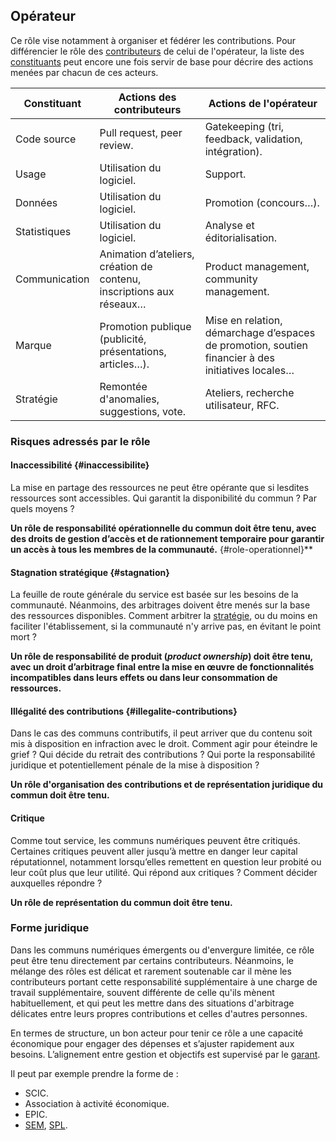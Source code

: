 ## Opérateur

Ce rôle vise notamment à organiser et fédérer les contributions. Pour différencier le rôle des [contributeurs](2-contributeur) de celui de l'opérateur, la liste des [constituants](../2-constituants) peut encore une fois servir de base pour décrire des actions menées par chacun de ces acteurs.

| Constituant   | Actions des contributeurs                                            | Actions de l'opérateur                                                                            |
|---------------|----------------------------------------------------------------------|---------------------------------------------------------------------------------------------------|
| Code source   | Pull request, peer review.                                           | Gatekeeping (tri, feedback, validation, intégration).                                             |
| Usage         | Utilisation du logiciel.                                             | Support.                                                                                          |
| Données       | Utilisation du logiciel.                                             | Promotion (concours…).                                                                            |
| Statistiques  | Utilisation du logiciel.                                             | Analyse et éditorialisation.                                                                      |
| Communication | Animation d’ateliers, création de contenu, inscriptions aux réseaux… | Product management, community management.                                                         |
| Marque        | Promotion publique (publicité, présentations, articles…).            | Mise en relation, démarchage d’espaces de promotion, soutien financier à des initiatives locales… |
| Stratégie     | Remontée d'anomalies, suggestions, vote.                             | Ateliers, recherche utilisateur, RFC.                                                             |

### Risques adressés par le rôle

#### Inaccessibilité {#inaccessibilite}

La mise en partage des ressources ne peut être opérante que si lesdites ressources sont accessibles. Qui garantit la disponibilité du commun ? Par quels moyens ?

**Un rôle de responsabilité opérationnelle du commun doit être tenu, avec des droits de gestion d’accès et de rationnement temporaire pour garantir un accès à tous les membres de la communauté.** {#role-operationnel}**

#### Stagnation stratégique {#stagnation}

La feuille de route générale du service est basée sur les besoins de la communauté. Néanmoins, des arbitrages doivent être menés sur la base des ressources disponibles. Comment arbitrer la [stratégie](../2-constituants/7-strategie), ou du moins en faciliter l'établissement, si la communauté n'y arrive pas, en évitant le point mort ?

**Un rôle de responsabilité de produit (_product ownership_) doit être tenu, avec un droit d’arbitrage final entre la mise en œuvre de fonctionnalités incompatibles dans leurs effets ou dans leur consommation de ressources.**

#### Illégalité des contributions {#illegalite-contributions}

Dans le cas des communs contributifs, il peut arriver que du contenu soit mis à disposition en infraction avec le droit. Comment agir pour éteindre le grief ? Qui décide du retrait des contributions ? Qui porte la responsabilité juridique et potentiellement pénale de la mise à disposition ?

**Un rôle d'organisation des contributions et de représentation juridique du commun doit être tenu.**

#### Critique

Comme tout service, les communs numériques peuvent être critiqués. Certaines critiques peuvent aller jusqu’à mettre en danger leur capital réputationnel, notamment lorsqu’elles remettent en question leur probité ou leur coût plus que leur utilité. Qui répond aux critiques ? Comment décider auxquelles répondre ?

**Un rôle de représentation du commun doit être tenu.**

### Forme juridique

Dans les communs numériques émergents ou d'envergure limitée, ce rôle peut être tenu directement par certains contributeurs. Néanmoins, le mélange des rôles est délicat et rarement soutenable car il mène les contributeurs portant cette responsabilité supplémentaire à une charge de travail supplémentaire, souvent différente de celle qu'ils mènent habituellement, et qui peut les mettre dans des situations d'arbitrage délicates entre leurs propres contributions et celles d'autres personnes.

En termes de structure, un bon acteur pour tenir ce rôle a une capacité économique pour engager des dépenses et s’ajuster rapidement aux besoins. L’alignement entre gestion et objectifs est supervisé par le [garant](./3-garant).

Il peut par exemple prendre la forme de :

- SCIC.
- Association à activité économique.
- EPIC.
- [SEM](https://fr.wikipedia.org/wiki/Soci%C3%A9t%C3%A9_d%27%C3%A9conomie_mixte), [SPL](https://fr.wikipedia.org/wiki/Soci%C3%A9t%C3%A9_publique_locale).
